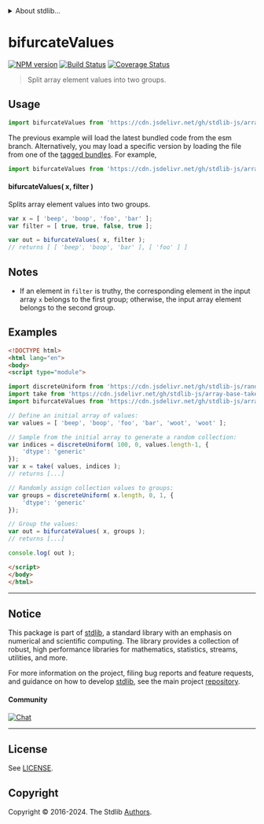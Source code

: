 <!--

@license Apache-2.0

Copyright (c) 2023 The Stdlib Authors.

Licensed under the Apache License, Version 2.0 (the "License");
you may not use this file except in compliance with the License.
You may obtain a copy of the License at

   http://www.apache.org/licenses/LICENSE-2.0

Unless required by applicable law or agreed to in writing, software
distributed under the License is distributed on an "AS IS" BASIS,
WITHOUT WARRANTIES OR CONDITIONS OF ANY KIND, either express or implied.
See the License for the specific language governing permissions and
limitations under the License.

-->


<details>
  <summary>
    About stdlib...
  </summary>
  <p>We believe in a future in which the web is a preferred environment for numerical computation. To help realize this future, we've built stdlib. stdlib is a standard library, with an emphasis on numerical and scientific computation, written in JavaScript (and C) for execution in browsers and in Node.js.</p>
  <p>The library is fully decomposable, being architected in such a way that you can swap out and mix and match APIs and functionality to cater to your exact preferences and use cases.</p>
  <p>When you use stdlib, you can be absolutely certain that you are using the most thorough, rigorous, well-written, studied, documented, tested, measured, and high-quality code out there.</p>
  <p>To join us in bringing numerical computing to the web, get started by checking us out on <a href="https://github.com/stdlib-js/stdlib">GitHub</a>, and please consider <a href="https://opencollective.com/stdlib">financially supporting stdlib</a>. We greatly appreciate your continued support!</p>
</details>

# bifurcateValues

[![NPM version][npm-image]][npm-url] [![Build Status][test-image]][test-url] [![Coverage Status][coverage-image]][coverage-url] <!-- [![dependencies][dependencies-image]][dependencies-url] -->

> Split array element values into two groups.

<!-- Section to include introductory text. Make sure to keep an empty line after the intro `section` element and another before the `/section` close. -->

<section class="intro">

</section>

<!-- /.intro -->

<!-- Package usage documentation. -->



<section class="usage">

## Usage

```javascript
import bifurcateValues from 'https://cdn.jsdelivr.net/gh/stdlib-js/array-base-bifurcate-values@esm/index.mjs';
```
The previous example will load the latest bundled code from the esm branch. Alternatively, you may load a specific version by loading the file from one of the [tagged bundles](https://github.com/stdlib-js/array-base-bifurcate-values/tags). For example,

```javascript
import bifurcateValues from 'https://cdn.jsdelivr.net/gh/stdlib-js/array-base-bifurcate-values@v0.1.0-esm/index.mjs';
```

#### bifurcateValues( x, filter )

Splits array element values into two groups.

```javascript
var x = [ 'beep', 'boop', 'foo', 'bar' ];
var filter = [ true, true, false, true ];

var out = bifurcateValues( x, filter );
// returns [ [ 'beep', 'boop', 'bar' ], [ 'foo' ] ]
```

</section>

<!-- /.usage -->

<!-- Package usage notes. Make sure to keep an empty line after the `section` element and another before the `/section` close. -->

<section class="notes">

## Notes

-   If an element in `filter` is truthy, the corresponding element in the input array `x` belongs to the first group; otherwise, the input array element belongs to the second group.

</section>

<!-- /.notes -->

<!-- Package usage examples. -->

<section class="examples">

## Examples

<!-- eslint no-undef: "error" -->

```html
<!DOCTYPE html>
<html lang="en">
<body>
<script type="module">

import discreteUniform from 'https://cdn.jsdelivr.net/gh/stdlib-js/random-array-discrete-uniform@esm/index.mjs';
import take from 'https://cdn.jsdelivr.net/gh/stdlib-js/array-base-take@esm/index.mjs';
import bifurcateValues from 'https://cdn.jsdelivr.net/gh/stdlib-js/array-base-bifurcate-values@esm/index.mjs';

// Define an initial array of values:
var values = [ 'beep', 'boop', 'foo', 'bar', 'woot', 'woot' ];

// Sample from the initial array to generate a random collection:
var indices = discreteUniform( 100, 0, values.length-1, {
    'dtype': 'generic'
});
var x = take( values, indices );
// returns [...]

// Randomly assign collection values to groups:
var groups = discreteUniform( x.length, 0, 1, {
    'dtype': 'generic'
});

// Group the values:
var out = bifurcateValues( x, groups );
// returns [...]

console.log( out );

</script>
</body>
</html>
```

</section>

<!-- /.examples -->

<!-- Section to include cited references. If references are included, add a horizontal rule *before* the section. Make sure to keep an empty line after the `section` element and another before the `/section` close. -->

<section class="references">

</section>

<!-- /.references -->

<!-- Section for related `stdlib` packages. Do not manually edit this section, as it is automatically populated. -->

<section class="related">

</section>

<!-- /.related -->

<!-- Section for all links. Make sure to keep an empty line after the `section` element and another before the `/section` close. -->


<section class="main-repo" >

* * *

## Notice

This package is part of [stdlib][stdlib], a standard library with an emphasis on numerical and scientific computing. The library provides a collection of robust, high performance libraries for mathematics, statistics, streams, utilities, and more.

For more information on the project, filing bug reports and feature requests, and guidance on how to develop [stdlib][stdlib], see the main project [repository][stdlib].

#### Community

[![Chat][chat-image]][chat-url]

---

## License

See [LICENSE][stdlib-license].


## Copyright

Copyright &copy; 2016-2024. The Stdlib [Authors][stdlib-authors].

</section>

<!-- /.stdlib -->

<!-- Section for all links. Make sure to keep an empty line after the `section` element and another before the `/section` close. -->

<section class="links">

[npm-image]: http://img.shields.io/npm/v/@stdlib/array-base-bifurcate-values.svg
[npm-url]: https://npmjs.org/package/@stdlib/array-base-bifurcate-values

[test-image]: https://github.com/stdlib-js/array-base-bifurcate-values/actions/workflows/test.yml/badge.svg?branch=v0.1.0
[test-url]: https://github.com/stdlib-js/array-base-bifurcate-values/actions/workflows/test.yml?query=branch:v0.1.0

[coverage-image]: https://img.shields.io/codecov/c/github/stdlib-js/array-base-bifurcate-values/main.svg
[coverage-url]: https://codecov.io/github/stdlib-js/array-base-bifurcate-values?branch=main

<!--

[dependencies-image]: https://img.shields.io/david/stdlib-js/array-base-bifurcate-values.svg
[dependencies-url]: https://david-dm.org/stdlib-js/array-base-bifurcate-values/main

-->

[chat-image]: https://img.shields.io/gitter/room/stdlib-js/stdlib.svg
[chat-url]: https://app.gitter.im/#/room/#stdlib-js_stdlib:gitter.im

[stdlib]: https://github.com/stdlib-js/stdlib

[stdlib-authors]: https://github.com/stdlib-js/stdlib/graphs/contributors

[umd]: https://github.com/umdjs/umd
[es-module]: https://developer.mozilla.org/en-US/docs/Web/JavaScript/Guide/Modules

[deno-url]: https://github.com/stdlib-js/array-base-bifurcate-values/tree/deno
[umd-url]: https://github.com/stdlib-js/array-base-bifurcate-values/tree/umd
[esm-url]: https://github.com/stdlib-js/array-base-bifurcate-values/tree/esm
[branches-url]: https://github.com/stdlib-js/array-base-bifurcate-values/blob/main/branches.md

[stdlib-license]: https://raw.githubusercontent.com/stdlib-js/array-base-bifurcate-values/main/LICENSE

</section>

<!-- /.links -->
